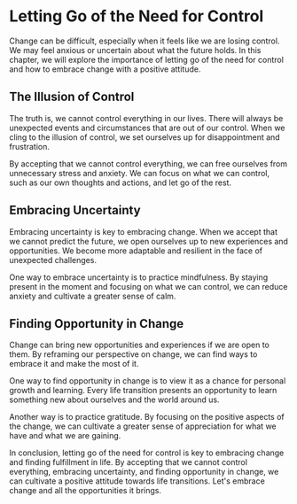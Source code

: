 Letting Go of the Need for Control
===============================================================

Change can be difficult, especially when it feels like we are losing control. We may feel anxious or uncertain about what the future holds. In this chapter, we will explore the importance of letting go of the need for control and how to embrace change with a positive attitude.

The Illusion of Control
-----------------------

The truth is, we cannot control everything in our lives. There will always be unexpected events and circumstances that are out of our control. When we cling to the illusion of control, we set ourselves up for disappointment and frustration.

By accepting that we cannot control everything, we can free ourselves from unnecessary stress and anxiety. We can focus on what we can control, such as our own thoughts and actions, and let go of the rest.

Embracing Uncertainty
---------------------

Embracing uncertainty is key to embracing change. When we accept that we cannot predict the future, we open ourselves up to new experiences and opportunities. We become more adaptable and resilient in the face of unexpected challenges.

One way to embrace uncertainty is to practice mindfulness. By staying present in the moment and focusing on what we can control, we can reduce anxiety and cultivate a greater sense of calm.

Finding Opportunity in Change
-----------------------------

Change can bring new opportunities and experiences if we are open to them. By reframing our perspective on change, we can find ways to embrace it and make the most of it.

One way to find opportunity in change is to view it as a chance for personal growth and learning. Every life transition presents an opportunity to learn something new about ourselves and the world around us.

Another way is to practice gratitude. By focusing on the positive aspects of the change, we can cultivate a greater sense of appreciation for what we have and what we are gaining.

In conclusion, letting go of the need for control is key to embracing change and finding fulfillment in life. By accepting that we cannot control everything, embracing uncertainty, and finding opportunity in change, we can cultivate a positive attitude towards life transitions. Let's embrace change and all the opportunities it brings.
